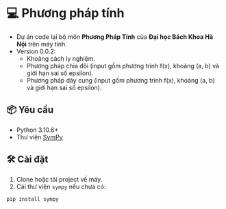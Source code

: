 # 💻 Phương pháp tính

 - Dự án code lại bộ môn **Phương Pháp Tính** của **Đại học Bách Khoa Hà Nội** trên máy tính.
 - Version 0.0.2:
    - Khoảng cách ly nghiệm.
    - Phương pháp chia đôi (input gồm phương trình f(x), khoảng (a, b) và giới hạn sai số epsilon).
    - Phương pháp dây cung (input gồm phương trình f(x), khoảng (a, b) và giới hạn sai số epsilon).

## 📦 Yêu cầu

- Python 3.10.6+
- Thư viện [SymPy](https://www.sympy.org/en/index.html)

## 🛠 Cài đặt

1. Clone hoặc tải project về máy.
2. Cài thư viện `sympy` nếu chưa có:

```bash
pip install sympy
